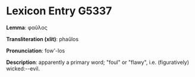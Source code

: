 # Lexicon Entry G5337

**Lemma**: φαῦλος

**Transliteration (xlit)**: phaûlos

**Pronunciation**: fow'-los

**Description**:
apparently a primary word; "foul" or "flawy", i.e. (figuratively) wicked:--evil.
